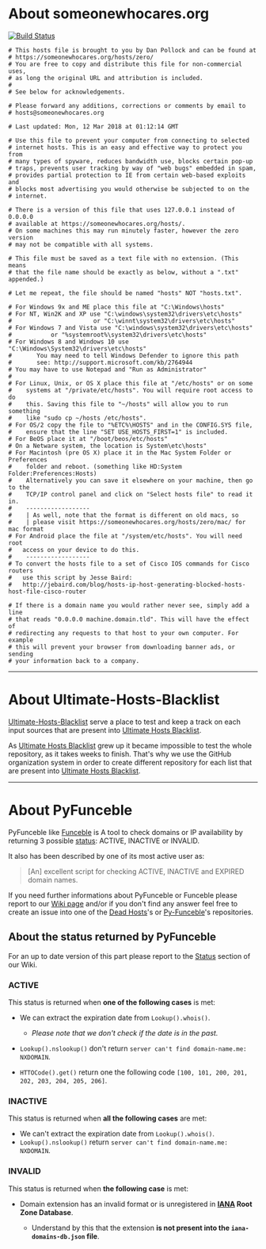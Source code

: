# About someonewhocares.org

[![Build Status](https://travis-ci.org/Ultimate-Hosts-Blacklist/someonewhocares.org.svg?branch=master)](https://travis-ci.org/Ultimate-Hosts-Blacklist/someonewhocares.org)

```
# This hosts file is brought to you by Dan Pollock and can be found at
# https://someonewhocares.org/hosts/zero/
# You are free to copy and distribute this file for non-commercial uses,
# as long the original URL and attribution is included.
#
# See below for acknowledgements.

# Please forward any additions, corrections or comments by email to
# hosts@someonewhocares.org

# Last updated: Mon, 12 Mar 2018 at 01:12:14 GMT

# Use this file to prevent your computer from connecting to selected
# internet hosts. This is an easy and effective way to protect you from
# many types of spyware, reduces bandwidth use, blocks certain pop-up
# traps, prevents user tracking by way of "web bugs" embedded in spam,
# provides partial protection to IE from certain web-based exploits and
# blocks most advertising you would otherwise be subjected to on the
# internet.

# There is a version of this file that uses 127.0.0.1 instead of 0.0.0.0
# available at https://someonewhocares.org/hosts/.
# On some machines this may run minutely faster, however the zero version
# may not be compatible with all systems.

# This file must be saved as a text file with no extension. (This means
# that the file name should be exactly as below, without a ".txt" appended.)

# Let me repeat, the file should be named "hosts" NOT "hosts.txt".

# For Windows 9x and ME place this file at "C:\Windows\hosts"
# For NT, Win2K and XP use "C:\windows\system32\drivers\etc\hosts"
#                       or "C:\winnt\system32\drivers\etc\hosts"
# For Windows 7 and Vista use "C:\windows\system32\drivers\etc\hosts"
#			or "%systemroot%\system32\drivers\etc\hosts"
# For Windows 8 and Windows 10 use "C:\Windows\System32\drivers\etc\hosts"
# 		You may need to tell Windows Defender to ignore this path
# 		see: http://support.microsoft.com/kb/2764944
# You may have to use Notepad and "Run as Administrator"
#
# For Linux, Unix, or OS X place this file at "/etc/hosts" or on some
#    systems at "/private/etc/hosts". You will require root access to do
#    this. Saving this file to "~/hosts" will allow you to run something
#    like "sudo cp ~/hosts /etc/hosts".
# For OS/2 copy the file to "%ETC%\HOSTS" and in the CONFIG.SYS file,
#    ensure that the line "SET USE_HOSTS_FIRST=1" is included.
# For BeOS place it at "/boot/beos/etc/hosts"
# On a Netware system, the location is System\etc\hosts"
# For Macintosh (pre OS X) place it in the Mac System Folder or Preferences
#    folder and reboot. (something like HD:System Folder:Preferences:Hosts)
#    Alternatively you can save it elsewhere on your machine, then go to the
#    TCP/IP control panel and click on "Select hosts file" to read it in.
#    ------------------
#    | As well, note that the format is different on old macs, so
#    | please visit https://someonewhocares.org/hosts/zero/mac/ for mac format
# For Android place the file at "/system/etc/hosts". You will need root
#   access on your device to do this.
#    ------------------
# To convert the hosts file to a set of Cisco IOS commands for Cisco routers
#   use this script by Jesse Baird:
#   http://jebaird.com/blog/hosts-ip-host-generating-blocked-hosts-host-file-cisco-router

# If there is a domain name you would rather never see, simply add a line
# that reads "0.0.0.0 machine.domain.tld". This will have the effect of
# redirecting any requests to that host to your own computer. For example
# this will prevent your browser from downloading banner ads, or sending
# your information back to a company.
```

--------------------------------------------------------------------------------

# About Ultimate-Hosts-Blacklist

[Ultimate-Hosts-Blacklist](https://github.com/Ultimate-Hosts-Blacklist) serve a place to test and keep a track on each input sources that are present into [Ultimate Hosts Blacklist](https://github.com/mitchellkrogza/Ultimate.Hosts.Blacklist).

As [Ultimate Hosts Blacklist](https://github.com/mitchellkrogza/Ultimate.Hosts.Blacklist) grew up it became impossible to test the whole repository, as it takes weeks to finish. That's why we use the GitHub organization system in order to create different repository for each list that are present into [Ultimate Hosts Blacklist](https://github.com/mitchellkrogza/Ultimate.Hosts.Blacklist).

--------------------------------------------------------------------------------

# About PyFunceble

PyFunceble like [Funceble](https://github.com/funilrys/funceble) is A tool to check domains or IP availability by returning 3 possible [status](https://github.com/funilrys/PyFunceble/wiki/Columns#status): ACTIVE, INACTIVE or INVALID.

It also has been described by one of its most active user as:

> [An] excellent script for checking ACTIVE, INACTIVE and EXPIRED domain names.

If you need further informations about PyFunceble or Funceble please report to our [Wiki page](https://github.com/funilrys/PyFunceble/wiki) and/or if you don't find any answer feel free to create an issue into one of the [Dead Hosts](https://github.com/search?q=user%3Adead-hosts&type=Repositories&utf8=%E2%9C%93)'s or [Py-Funceble](https://github.com/search?utf8=%E2%9C%93&q=funceble+user%3Afunilrys&type=)'s repositories.

## About the status returned by PyFunceble

For an up to date version of this part please report to the [Status](https://github.com/funilrys/PyFunceble/wiki/Columns#status) section of our Wiki.

### ACTIVE

This status is returned when **one of the following cases** is met:

- We can extract the expiration date from `Lookup().whois()`.

  - _Please note that we don't check if the date is in the past._

- `Lookup().nslookup()` don't return `server can't find domain-name.me: NXDOMAIN`.

- `HTTOCode().get()` return one the following code `[100, 101, 200, 201, 202, 203, 204, 205, 206]`.

### INACTIVE

This status is returned when **all the following cases** are met:

- We can't extract the expiration date from `Lookup().whois()`.
- `Lookup().nslookup()` return `server can't find domain-name.me: NXDOMAIN`.

### INVALID

This status is returned when **the following case** is met:

- Domain extension has an invalid format or is unregistered in **[IANA](https://www.iana.org/domains/root/db) Root Zone Database**.

  - Understand by this that the extension **is not present into the `iana-domains-db.json` file**.
